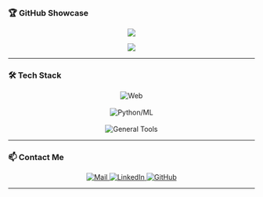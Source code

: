 <!-- ![Header](header.svg)

![Info Panel](info.svg)
 -->
### 🏆 **GitHub Showcase**  
<p align="center">
  <picture>
    <!-- Dark Mode Stats -->
    <source
      srcset="https://github-readme-stats.vercel.app/api?username=0oastro&show_icons=true&theme=date_night"
      media="(prefers-color-scheme: dark)"
    />
    <!-- Light Mode Stats -->
    <source
      srcset="https://github-readme-stats.vercel.app/api?username=0oastro&show_icons=true&theme=rose"
      media="(prefers-color-scheme: light), (prefers-color-scheme: no-preference)"
    />
    <!-- Fallback for unsupported browsers -->
    <img src="https://github-readme-stats.vercel.app/api?username=0oastro&show_icons=true&theme=date_night" />
  </picture>
</p>

<p align="center">
  <picture>
    <!-- Dark Mode Trophy -->
    <source
      srcset="https://github-profile-trophy.vercel.app/?username=0oastro&theme=onedark&rank=-B,-C&column=4&margin-w=15&margin-h=15&no-frame=true"
      media="(prefers-color-scheme: dark)"
    />
    <!-- Light Mode Trophy -->
    <source
      srcset="https://github-profile-trophy.vercel.app/?username=0oastro&theme=flat&rank=-B,-C&column=4&margin-w=15&margin-h=15&no-frame=true"
      media="(prefers-color-scheme: light), (prefers-color-scheme: no-preference)"
    />
    <!-- Fallback for unsupported browsers -->
    <img src="https://github-profile-trophy.vercel.app/?username=0oastro&theme=onedark&rank=-B,-C&column=4&margin-w=15&margin-h=15&no-frame=true" />
  </picture>
</p>

---

### 🛠️ **Tech Stack**

<!-- Web Skills -->
<div align="center">
  <picture>
    <source srcset="https://skillicons.dev/icons?i=html,css,js,ts,react,next,tailwind,webpack&theme=dark" media="(prefers-color-scheme: dark)" />
    <source srcset="https://skillicons.dev/icons?i=html,css,js,ts,react,next,tailwind,webpack&theme=light" media="(prefers-color-scheme: light)" />
    <img src="https://skillicons.dev/icons?i=html,css,js,ts,react,next,tailwind,webpack&theme=dark" alt="Web" />
  </picture>
</div>
<br>
<!-- Python/ML Skills -->
<div align="center">
  <picture>
    <source srcset="https://skillicons.dev/icons?i=julia,python,tensorflow,pytorch,flask,fastapi&theme=dark" media="(prefers-color-scheme: dark)" />
    <source srcset="https://skillicons.dev/icons?i=julia,python,tensorflow,pytorch,flask,fastapi&theme=light" media="(prefers-color-scheme: light)" />
    <img src="https://skillicons.dev/icons?i=julia,python,tensorflow,pytorch,flask,fastapi&theme=dark" alt="Python/ML" />
  </picture>
</div>
<br>
<!-- General Tools -->
<div align="center">
  <picture>
    <source srcset="https://skillicons.dev/icons?i=lua,c,cpp,docker,git,nix,vscode,neovim&theme=dark" media="(prefers-color-scheme: dark)" />
    <source srcset="https://skillicons.dev/icons?i=lua,c,cpp,docker,git,nix,vscode,neovim&theme=light" media="(prefers-color-scheme: light)" />
    <img src="https://skillicons.dev/icons?i=lua,c,cpp,docker,git,nix,vscode,neovim&theme=dark" alt="General Tools" />
  </picture>
</div>


---

### 📫 **Contact Me**

<p align="center">
  <a href="mailto:ee1240486@iitd.ac.in">
    <img src="https://img.shields.io/badge/Mail-B22222?style=for-the-badge&logo=gmail&logoColor=FFFFFF" alt="Mail" />
  </a>
  <a href="https://www.linkedin.com/in/sps1010/" target="_blank">
    <img src="https://img.shields.io/badge/LinkedIn-1E90FF?style=for-the-badge&logo=linkedin&logoColor=FFFFFF" alt="LinkedIn" />
  </a>
  <a href="https://github.com/0oastro" target="_blank">
    <img src="https://img.shields.io/badge/GitHub-1F1F1F?style=for-the-badge&logo=github&logoColor=FFFFFF" alt="GitHub" />
  </a>
</p>

---